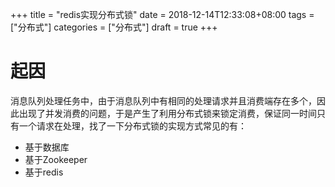+++
title = "redis实现分布式锁"
date = 2018-12-14T12:33:08+08:00
tags = ["分布式"]
categories = ["分布式"]
draft = true
+++
# 起因
消息队列处理任务中，由于消息队列中有相同的处理请求并且消费端存在多个，因此出现了并发消费的问题，于是产生了利用分布式锁来锁定消费，保证同一时间只有一个请求在处理，找了一下分布式锁的实现方式常见的有：
- 基于数据库
- 基于Zookeeper
- 基于redis

